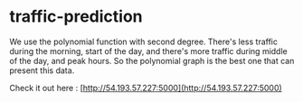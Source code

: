 # traffic-prediction

We use the polynomial function with second degree.
There's less traffic during the morning, start of the day, and there's more traffic during middle of the day, and peak hours.
So the polynomial graph is the best one that can present this data.

Check it out here : [http://54.193.57.227:5000](http://54.193.57.227:5000)
